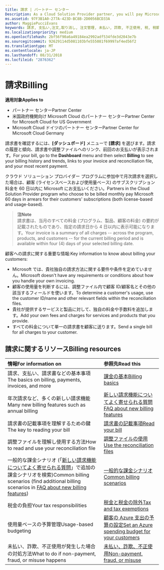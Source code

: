 ```yaml
---
title: 請求 | パートナー センター
Description: As a Cloud Solution Provider partner, you will pay Microsoft 60 days in arrears for the license-based and usage-based subscriptions of your customers.
ms.assetid: 97F3B1A0-277A-423D-BC8B-2D0056BCD33A
author: MaggiePucciEvans
keywords: 請求, 支払い,注文,取り消し, 注文管理, 未払い, 詐欺, 不正使用, 税, 税額控除, 調整ファイル, 調整用のファイル
ms.localizationpriority: medium
ms.openlocfilehash: 2bf56f90a6a49184ea2992adf534fde3d2043e7b
ms.sourcegitcommit: 92629114d5081103bfe555081f69997af4ed56f2
ms.translationtype: MT
ms.contentlocale: ja-JP
ms.lasthandoff: 08/31/2018
ms.locfileid: "2876362"
---
```

# <a name="billing"></a><span data-ttu-id="08348-103">請求</span><span class="sxs-lookup"><span data-stu-id="08348-103">Billing</span></span>

**<span data-ttu-id="08348-104">適用対象</span><span class="sxs-lookup"><span data-stu-id="08348-104">Applies to</span></span>**

-  <span data-ttu-id="08348-105">パートナー センター</span><span class="sxs-lookup"><span data-stu-id="08348-105">Partner Center</span></span>
-  <span data-ttu-id="08348-106">米国政府機関向け Microsoft Cloud のパートナー センター</span><span class="sxs-lookup"><span data-stu-id="08348-106">Partner Center for Microsoft Cloud for US Government</span></span>
-  <span data-ttu-id="08348-107">Microsoft Cloud ドイツのパートナー センター</span><span class="sxs-lookup"><span data-stu-id="08348-107">Partner Center for Microsoft Cloud Germany</span></span>

<span data-ttu-id="08348-108">請求書を確認するには、**[ダッシュボード]** メニューで **[請求]** を選びます。請求の履歴と傾向、請求書や調整ファイルへのリンク、前回のお支払いが表示されます。</span><span class="sxs-lookup"><span data-stu-id="08348-108">For your bill, go to the **Dashboard** menu and then select **Billing** to see your billing history and trends, links to your invoice and reconciliation file, and your most recent payment.</span></span>

<span data-ttu-id="08348-109">クラウド ソリューション プロバイダー プログラムに参加中で月次請求を選択した場合は、顧客 (ライセンスベースおよび使用量ベース) のサブスクリプション料金を 60 日以内に Microsoft にお支払いください。</span><span class="sxs-lookup"><span data-stu-id="08348-109">Partners in the Cloud Solution Provider program who choose to be billed monthly pay Microsoft 60 days in arrears for their customers' subscriptions (both license-based and usage-based).</span></span>

>**<span data-ttu-id="08348-110">注</span><span class="sxs-lookup"><span data-stu-id="08348-110">Note</span></span>**<br>
<span data-ttu-id="08348-111">請求書は、当月のすべての料金 (プログラム、製品、顧客の料金) の要約が記載されたものであり、指定の請求日から 4 日以内に表示可能になります。</span><span class="sxs-lookup"><span data-stu-id="08348-111">Your invoice is a summary of all charges -- across the program, products, and customers -- for the current billing period and is available within four (4) days of your selected billing date.</span></span>

<span data-ttu-id="08348-112">顧客への請求に関する重要な情報:</span><span class="sxs-lookup"><span data-stu-id="08348-112">Key information to know about billing your customers:</span></span>

-   <span data-ttu-id="08348-113">Microsoft では、貴社独自の請求方法に関する要件や条件を定めていません。</span><span class="sxs-lookup"><span data-stu-id="08348-113">Microsoft doesn't have any requirements or conditions about how you handle your own invoicing.</span></span>
-   <span data-ttu-id="08348-114">顧客の使用量を判断するには、調整ファイル内で顧客 ID/顧客名とその他の該当するフィールドを使います。</span><span class="sxs-lookup"><span data-stu-id="08348-114">To determine a customer's usage, use the customer ID/name and other relevant fields within the reconciliation files.</span></span>
-   <span data-ttu-id="08348-115">貴社が提供するサービスと製品に対して、独自の料金や手数料を追加します。</span><span class="sxs-lookup"><span data-stu-id="08348-115">Add your own fees and charges for services and products that you provide.</span></span>
-   <span data-ttu-id="08348-116">すべての料金について単一の請求書を顧客に送ります。</span><span class="sxs-lookup"><span data-stu-id="08348-116">Send a single bill for all charges to your customer.</span></span>

## <a name="billing-resources"></a><span data-ttu-id="08348-117">請求に関するリソース</span><span class="sxs-lookup"><span data-stu-id="08348-117">Billing resources</span></span>
|**<span data-ttu-id="08348-118">情報</span><span class="sxs-lookup"><span data-stu-id="08348-118">For information on</span></span>**   |**<span data-ttu-id="08348-119">参照先</span><span class="sxs-lookup"><span data-stu-id="08348-119">Read this</span></span>**    |
|:-----------------------------|:-----------------|
|<span data-ttu-id="08348-120">請求、支払い、請求書などの基本事項</span><span class="sxs-lookup"><span data-stu-id="08348-120">The basics on billing, payments, invoices, and  more</span></span>   |[<span data-ttu-id="08348-121">課金の基本</span><span class="sxs-lookup"><span data-stu-id="08348-121">Billing basics</span></span>](billing-basics.md)
|<span data-ttu-id="08348-122">年次請求など、多くの新しい請求機能</span><span class="sxs-lookup"><span data-stu-id="08348-122">Many new billing features such as annual billing</span></span>   |[<span data-ttu-id="08348-123">新しい請求機能についてよく寄せられる質問</span><span class="sxs-lookup"><span data-stu-id="08348-123">FAQ about new billing features</span></span>](faq-about-new-billing-features.md)|
|<span data-ttu-id="08348-124">請求書の記載事項を理解するための鍵</span><span class="sxs-lookup"><span data-stu-id="08348-124">The key to reading your bill</span></span>   |[<span data-ttu-id="08348-125">請求書の記載事項</span><span class="sxs-lookup"><span data-stu-id="08348-125">Read your bill</span></span>](read-your-bill.md)   |
|<span data-ttu-id="08348-126">調整ファイルを理解し使用する方法</span><span class="sxs-lookup"><span data-stu-id="08348-126">How to read and use your reconciliation file</span></span>   |[<span data-ttu-id="08348-127">調整ファイルの使用</span><span class="sxs-lookup"><span data-stu-id="08348-127">Use the reconciliation files</span></span>](use-the-reconciliation-files.md)|
|<span data-ttu-id="08348-128">一般的な課金シナリオ (「[新しい請求機能についてよく寄せられる質問](faq-about-new-billing-features.md)」で追加の課金シナリオを検索)</span><span class="sxs-lookup"><span data-stu-id="08348-128">Common billing scenarios (find additional billing scenarios in [FAQ about new billing features](faq-about-new-billing-features.md))</span></span>|[<span data-ttu-id="08348-129">一般的な課金シナリオ</span><span class="sxs-lookup"><span data-stu-id="08348-129">Common billing scenarios</span></span>](common-billing-scenarios.md)|
|<span data-ttu-id="08348-130">税金の負担</span><span class="sxs-lookup"><span data-stu-id="08348-130">Your tax responsibilities</span></span>   | [<span data-ttu-id="08348-131">税金と税金の除外</span><span class="sxs-lookup"><span data-stu-id="08348-131">Tax and tax exemptions</span></span>](tax-and-tax-exemptions.md)|
|<span data-ttu-id="08348-132">使用量ベースの予算管理</span><span class="sxs-lookup"><span data-stu-id="08348-132">Usage-based budgeting</span></span>    |[<span data-ttu-id="08348-133">顧客の Azure 支出の予算の設定</span><span class="sxs-lookup"><span data-stu-id="08348-133">Set an Azure spending budget for your customers</span></span>](set-an-azure-spending-budget-for-your-customers.md)|
|<span data-ttu-id="08348-134">未払い、詐欺、不正使用が発生した場合の対処方法</span><span class="sxs-lookup"><span data-stu-id="08348-134">What to do if non-payment, fraud, or misuse happens</span></span>   |[<span data-ttu-id="08348-135">未払い、詐欺、不正使用</span><span class="sxs-lookup"><span data-stu-id="08348-135">Non-payment, fraud, or misuse</span></span>](non-payment--fraud--or-misuse.md)|




















